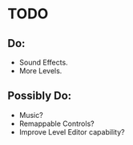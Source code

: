 # TODO

## Do:

- Sound Effects.
- More Levels.

## Possibly Do:

- Music?
- Remappable Controls?
- Improve Level Editor capability?
